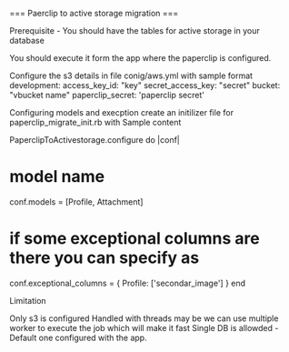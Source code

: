 === Paerclip to active storage migration ===

Prerequisite - You should have the tables for active storage in your database

You should execute it form the app where the paperclip is configured.

Configure the s3 details in file conig/aws.yml with sample format
  development:
    access_key_id: "key"
    secret_access_key: "secret"
    bucket: "vbucket name"
    paperclip_secret: 'paperclip secret'


Configuring models and execption create an initilizer file for paperclip_migrate_init.rb with Sample content

PaperclipToActivestorage.configure do |conf|
  # model name
  conf.models = [Profile, Attachment]

  # if some exceptional columns are there you can specify as
  conf.exceptional_columns = {
    Profile: ['secondar_image']
  }
end

Limitation

Only s3 is configured
Handled with threads may be we can use multiple worker to execute the job which will make it fast
Single DB is allowded - Default one configured with the app.

